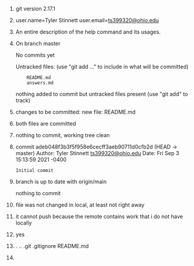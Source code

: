 1.  git version 2.17.1

2.  user.name=Tyler Stinnett
    user.email=ts399320@ohio.edu

3.  An entire description of the help command and its usages.

4.  On branch master

    No commits yet

    Untracked files:
        (use "git add <file>..." to include in what will be committed)

            README.md
            answers.md
    
    nothing added to commit but untracked files present (use "git add" to track)

5.  changes to be committed:
        new file: README.md

6. both files are committed

7. nothing to commit, working tree clean

8.  commit adeb048f3b3f5f958e6cecff3aeb90711d0cfb2d (HEAD -> master)
    Author: Tyler Stinnett <ts399320@ohio.edu>
    Date: Fri Sep 3 15:13:59 2021 -0400

        Initial commit

9.  branch is up to date with origin/main

    nothing to commit

10. file was not changed in local, at least not right away

11. it cannot push because the remote contains work that i do not have locally

12. yes

13. .  ..  .git  .gitignore  README.md

14. 